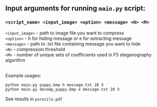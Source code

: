 ## Input arguments for running `main.py` script:

### `<script_name> <input_image> <option> <message> <N> <M>`

`<input_image>` - path to image file you want to compress
<br/>
`<option>` - h for hiding message or e for extracting message
<br/>
`<message>` - path to .txt file containing message you want to hide
<br/>
`<N>` - compression threshold
<br/>
`<M>` - number of unique sets of coefficients used in F5 steganography algorithm

<br/>
Example usages:

`python main.py puppy.bmp h message.txt 20 3`
<br/>
`python main.py decomp_puppy.bmp e message.txt 20 3`


See results in `porocilo.pdf`
